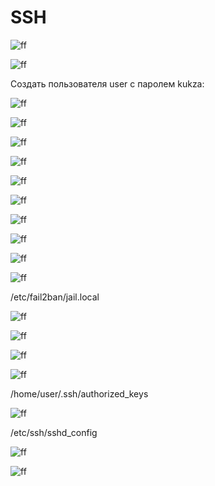 # SSH

![ff](screenshots/Screenshot%20from%202024-01-13%2023-24-00.png)

![ff](screenshots/Screenshot%20from%202024-01-13%2023-24-34.png)

Создать пользователя user с паролем kukza:

![ff](screenshots/Screenshot%20from%202024-01-13%2023-26-04.png)

![ff](screenshots/Screenshot%20from%202024-01-13%2023-27-16.png)

![ff](screenshots/Screenshot%20from%202024-01-13%2023-36-57.png)

![ff](screenshots/Screenshot%20from%202024-01-13%2023-56-33.png)

![ff](screenshots/Screenshot%20from%202024-01-13%2023-56-55.png)

![ff](screenshots/Screenshot%20from%202024-01-14%2000-00-11.png)

![ff](screenshots/Screenshot%20from%202024-01-14%2000-00-28.png)

![ff](screenshots/Screenshot%20from%202024-01-14%2000-05-43.png)

![ff](screenshots/Screenshot%20from%202024-01-14%2000-06-09.png)

![ff](screenshots/Screenshot%20from%202024-01-14%2000-15-13.png)

/etc/fail2ban/jail.local

![ff](screenshots/Screenshot%20from%202024-01-14%2001-45-43.png)

![ff](screenshots/Screenshot%20from%202024-01-14%2001-53-41.png)

![ff](screenshots/Screenshot%20from%202024-01-14%2002-18-29.png)

![ff](screenshots/Screenshot%20from%202024-01-14%2002-25-16.png)

/home/user/.ssh/authorized_keys

![ff](screenshots/Screenshot%20from%202024-01-14%2002-30-58.png)

/etc/ssh/sshd_config

![ff](screenshots/Screenshot%20from%202024-01-14%2002-34-13.png)

![ff](screenshots/Screenshot%20from%202024-01-14%2002-37-01.png)
